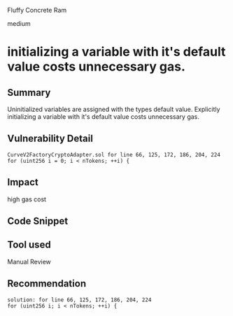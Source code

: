 Fluffy Concrete Ram

medium

# initializing a variable with it's default value costs unnecessary gas.
## Summary
Uninitialized variables are assigned with the types default value.
Explicitly initializing a variable with it's default value costs unnecessary gas.

## Vulnerability Detail
```solidity
CurveV2FactoryCryptoAdapter.sol for line 66, 125, 172, 186, 204, 224
for (uint256 i = 0; i < nTokens; ++i) {
``` 

## Impact
high gas cost

## Code Snippet

## Tool used

Manual Review

## Recommendation
```solidity
solution: for line 66, 125, 172, 186, 204, 224
for (uint256 i; i < nTokens; ++i) {
``` 
